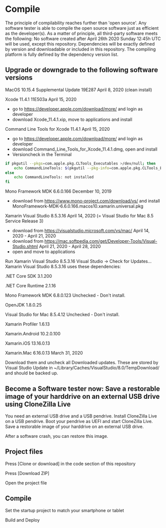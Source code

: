 # Compile

The principle of compilability reaches further than 'open source'. Any software tester is able to compile the open source software just as efficient as the developer(s).
As a matter of principle, all third-party software meets the following:
No software created after April 26th 2020 Sunday 12:45h UTC will be used, except this repository.
Dependencies will be exactly defined by version and downloadable or included in this repository.
The compiling platform is fully defined by the dependency version list.

## Upgrade or downgrade to the following software versions

MacOS 10.15.4 Supplemental Update 19E287 April 8, 2020 (clean install)

Xcode 11.4.1 11E503a April 15, 2020
  - go to https://developer.apple.com/download/more/ and login as developer
  - download Xcode_11.4.1.xip, move to applications and install

Command Line Tools for Xcode 11.4.1 April 15, 2020

- go to https://developer.apple.com/download/more/ and login as developer
- download Command_Line_Tools_for_Xcode_11.4.1.dmg, open and install
- Versioncheck in the Terminal
```zsh
if pkgutil --pkgs=com.apple.pkg.CLTools_Executables >/dev/null; then
    echo CommandLineTools: $(pkgutil --pkg-info=com.apple.pkg.CLTools_Executables | awk '/version:/ {print $2}')
else
    echo CommandLineTools: not installed
fi
```

Mono Framework MDK 6.6.0.166 December 10, 2019

- download from https://www.mono-project.com/download/vs/ and install MonoFramework-MDK-6.6.0.166.macos10.xamarin.universal.pkg

Xamarin Visual Studio 8.5.3.16 April 14, 2020 (= Visual Studio for Mac 8.5 Service Release 3)
- download from https://visualstudio.microsoft.com/vs/mac/ April 14, 2020 - April 21, 2020
- download from https://mac.softpedia.com/get/Developer-Tools/Visual-Studio.shtml April 21, 2020 - April 28, 2020
- open and move to applications

Run Xamarin Visual Studio 8.5.3.16 Visual Studio -> Check for Updates... 
Xamarin Visual Studio 8.5.3.16 uses these dependencies:

.NET Core SDK 3.1.200

.NET Core Runtime 2.1.16

Mono Framework MDK 6.8.0.123 Unchecked - Don't install.

OpenJDK 1.8.0.25

Visual Studio for Mac 8.5.4.12 Unchecked - Don't install.

Xamarin Profiler 1.6.13

Xamarin.Android 10.2.0.100

Xamarin.iOS 13.16.0.13

Xamarin.Mac 6.16.0.13 March 31, 2020

Download them and uncheck all Downloaded updates.
These are stored by Visual Studio Update in ~/Library/Caches/VisualStudio/8.0/TempDownload/ and should be backed up.

## Become a Software tester now: Save a restorable image of your harddrive on an external USB drive using CloneZilla Live

You need an external USB drive and a USB pendrive. Install CloneZilla Live on a USB pendrive. Boot your pendrive as UEFI and start CloneZilla Live. Save a restorable image of your harddrive on an external USB drive. 

After a software crash, you can restore this image.

## Project files

Press [Clone or download] in the code section of this repository

Press [Download ZIP]

Open the project file

## Compile

Set the startup project to match your smartphone or tablet

Build and Deploy
